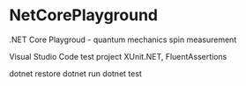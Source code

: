 # NetCorePlayground
.NET Core Playgroud - quantum mechanics spin measurement

Visual Studio Code test project
XUnit.NET, FluentAssertions

dotnet restore
dotnet run
dotnet test


